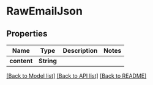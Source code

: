 # RawEmailJson

## Properties

Name | Type | Description | Notes
------------ | ------------- | ------------- | -------------
**content** | **String** |  | 

[[Back to Model list]](../README#documentation-for-models) [[Back to API list]](../README#documentation-for-api-endpoints) [[Back to README]](../README)


